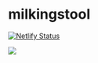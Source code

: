 # milkingstool

[![Netlify Status](https://api.netlify.com/api/v1/badges/d334bba2-110f-4fd7-9bc9-bdaa477abef5/deploy-status)](https://app.netlify.com/sites/quirky-sinoussi-93f267/deploys)

<a href="https://www.buymeacoffee.com/StableStool"><img src="https://img.buymeacoffee.com/button-api/?text=Buy me a Pizza&emoji=🍕&slug=StableStool&button_colour=f36109&font_colour=000000&font_family=Cookie&outline_colour=000000&coffee_colour=FFDD00"></a>